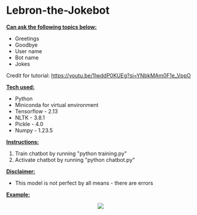 # Lebron-the-Jokebot

<b><ins>Can ask the following topics below:</ins></b>
* Greetings
* Goodbye
* User name
* Bot name
* Jokes

Credit for tutorial: https://youtu.be/1lwddP0KUEg?si=YNbkMAm0F1e_VppO

<b><ins>Tech used:</ins></b>
* Python
* Miniconda for virtual environment 
* Tensorflow - 2.13
* NLTK - 3.8.1
* Pickle - 4.0
* Numpy - 1.23.5

<b><ins>Instructions:</ins></b>
1. Train chatbot by running "python training.py"
2. Activate chatbot by running "python chatbot.py"

<b><ins>Disclaimer:</ins></b>
* This model is not perfect by all means - there are errors

<b><ins>Example:</ins><b>

<p align="center">
  <img src="https://github.com/bensadel/Lebron-the-Jokebot/assets/95494769/49ccf207-49fd-40f5-8e4f-c8c3354823af">
</p>

